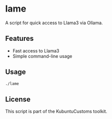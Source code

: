 # lame

A script for quick access to Llama3 via Ollama.

## Features
- Fast access to Llama3
- Simple command-line usage

## Usage
```bash
./lame
```

## License
This script is part of the KubuntuCustoms toolkit. 
